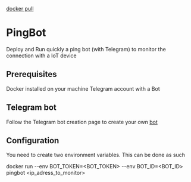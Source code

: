 [docker pull](https://img.shields.io/docker/pulls/valentinrudloff/pingbot.svg)

# PingBot
Deploy and Run quickly a ping bot (with Telegram) to monitor the connection with a IoT device

## Prerequisites
Docker installed on your machine
Telegram account with a Bot

## Telegram bot
Follow the Telegram bot creation page to create your own [bot](https://core.telegram.org/bots)

## Configuration
You need to create two environment variables. This can be done as such

docker run --env BOT_TOKEN=<BOT_TOKEN> --env BOT_ID=<BOT_ID> pingbot <ip_adress_to_monitor>